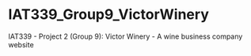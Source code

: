 # IAT339_Group9_VictorWinery
IAT339 - Project 2 (Group 9): Victor Winery - A wine business company website
